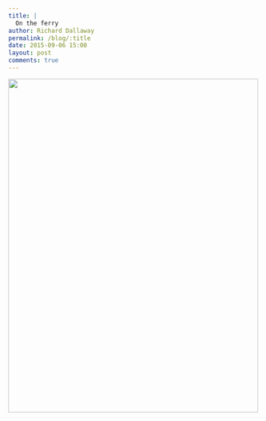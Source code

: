 ```yaml
---
title: |
  On the ferry
author: Richard Dallaway
permalink: /blog/:title
date: 2015-09-06 15:00
layout: post
comments: true
---
```


<div><a href="http://static.skitters.dallaway.com/tp_IMG_20150906_145303.jpg"><img src="http://static.skitters.dallaway.com/tp_thumb_IMG_20150906_145303.jpg" width="500" height="667"/></a></div>


  
      

